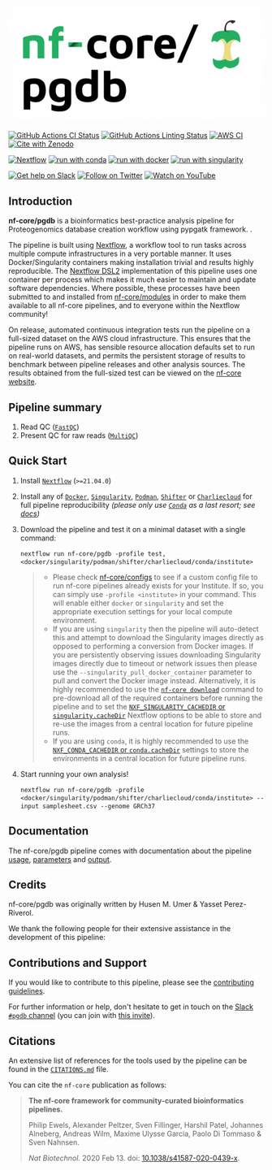 # ![nf-core/pgdb](docs/images/nf-core-pgdb_logo.png)

[![GitHub Actions CI Status](https://github.com/nf-core/pgdb/workflows/nf-core%20CI/badge.svg)](https://github.com/nf-core/pgdb/actions?query=workflow%3A%22nf-core+CI%22)
[![GitHub Actions Linting Status](https://github.com/nf-core/pgdb/workflows/nf-core%20linting/badge.svg)](https://github.com/nf-core/pgdb/actions?query=workflow%3A%22nf-core+linting%22)
[![AWS CI](https://img.shields.io/badge/CI%20tests-full%20size-FF9900?labelColor=000000&logo=Amazon%20AWS)](https://nf-co.re/pgdb/results)
[![Cite with Zenodo](http://img.shields.io/badge/DOI-10.5281/zenodo.XXXXXXX-1073c8?labelColor=000000)](https://doi.org/10.5281/zenodo.XXXXXXX)

[![Nextflow](https://img.shields.io/badge/nextflow%20DSL2-%E2%89%A521.04.0-23aa62.svg?labelColor=000000)](https://www.nextflow.io/)
[![run with conda](http://img.shields.io/badge/run%20with-conda-3EB049?labelColor=000000&logo=anaconda)](https://docs.conda.io/en/latest/)
[![run with docker](https://img.shields.io/badge/run%20with-docker-0db7ed?labelColor=000000&logo=docker)](https://www.docker.com/)
[![run with singularity](https://img.shields.io/badge/run%20with-singularity-1d355c.svg?labelColor=000000)](https://sylabs.io/docs/)

[![Get help on Slack](http://img.shields.io/badge/slack-nf--core%20%23pgdb-4A154B?labelColor=000000&logo=slack)](https://nfcore.slack.com/channels/pgdb)
[![Follow on Twitter](http://img.shields.io/badge/twitter-%40nf__core-1DA1F2?labelColor=000000&logo=twitter)](https://twitter.com/nf_core)
[![Watch on YouTube](http://img.shields.io/badge/youtube-nf--core-FF0000?labelColor=000000&logo=youtube)](https://www.youtube.com/c/nf-core)

## Introduction

<!-- TODO nf-core: Write a 1-2 sentence summary of what data the pipeline is for and what it does -->
**nf-core/pgdb** is a bioinformatics best-practice analysis pipeline for Proteogenomics database creation workflow using pypgatk framework. .

The pipeline is built using [Nextflow](https://www.nextflow.io), a workflow tool to run tasks across multiple compute infrastructures in a very portable manner. It uses Docker/Singularity containers making installation trivial and results highly reproducible. The [Nextflow DSL2](https://www.nextflow.io/docs/latest/dsl2.html) implementation of this pipeline uses one container per process which makes it much easier to maintain and update software dependencies. Where possible, these processes have been submitted to and installed from [nf-core/modules](https://github.com/nf-core/modules) in order to make them available to all nf-core pipelines, and to everyone within the Nextflow community!

<!-- TODO nf-core: Add full-sized test dataset and amend the paragraph below if applicable -->
On release, automated continuous integration tests run the pipeline on a full-sized dataset on the AWS cloud infrastructure. This ensures that the pipeline runs on AWS, has sensible resource allocation defaults set to run on real-world datasets, and permits the persistent storage of results to benchmark between pipeline releases and other analysis sources. The results obtained from the full-sized test can be viewed on the [nf-core website](https://nf-co.re/pgdb/results).

## Pipeline summary

<!-- TODO nf-core: Fill in short bullet-pointed list of the default steps in the pipeline -->

1. Read QC ([`FastQC`](https://www.bioinformatics.babraham.ac.uk/projects/fastqc/))
2. Present QC for raw reads ([`MultiQC`](http://multiqc.info/))

## Quick Start

1. Install [`Nextflow`](https://nf-co.re/usage/installation) (`>=21.04.0`)

2. Install any of [`Docker`](https://docs.docker.com/engine/installation/), [`Singularity`](https://www.sylabs.io/guides/3.0/user-guide/), [`Podman`](https://podman.io/), [`Shifter`](https://nersc.gitlab.io/development/shifter/how-to-use/) or [`Charliecloud`](https://hpc.github.io/charliecloud/) for full pipeline reproducibility _(please only use [`Conda`](https://conda.io/miniconda.html) as a last resort; see [docs](https://nf-co.re/usage/configuration#basic-configuration-profiles))_

3. Download the pipeline and test it on a minimal dataset with a single command:

    ```console
    nextflow run nf-core/pgdb -profile test,<docker/singularity/podman/shifter/charliecloud/conda/institute>
    ```

    > * Please check [nf-core/configs](https://github.com/nf-core/configs#documentation) to see if a custom config file to run nf-core pipelines already exists for your Institute. If so, you can simply use `-profile <institute>` in your command. This will enable either `docker` or `singularity` and set the appropriate execution settings for your local compute environment.
    > * If you are using `singularity` then the pipeline will auto-detect this and attempt to download the Singularity images directly as opposed to performing a conversion from Docker images. If you are persistently observing issues downloading Singularity images directly due to timeout or network issues then please use the `--singularity_pull_docker_container` parameter to pull and convert the Docker image instead. Alternatively, it is highly recommended to use the [`nf-core download`](https://nf-co.re/tools/#downloading-pipelines-for-offline-use) command to pre-download all of the required containers before running the pipeline and to set the [`NXF_SINGULARITY_CACHEDIR` or `singularity.cacheDir`](https://www.nextflow.io/docs/latest/singularity.html?#singularity-docker-hub) Nextflow options to be able to store and re-use the images from a central location for future pipeline runs.
    > * If you are using `conda`, it is highly recommended to use the [`NXF_CONDA_CACHEDIR` or `conda.cacheDir`](https://www.nextflow.io/docs/latest/conda.html) settings to store the environments in a central location for future pipeline runs.

4. Start running your own analysis!

    <!-- TODO nf-core: Update the example "typical command" below used to run the pipeline -->

    ```console
    nextflow run nf-core/pgdb -profile <docker/singularity/podman/shifter/charliecloud/conda/institute> --input samplesheet.csv --genome GRCh37
    ```

## Documentation

The nf-core/pgdb pipeline comes with documentation about the pipeline [usage](https://nf-co.re/pgdb/usage), [parameters](https://nf-co.re/pgdb/parameters) and [output](https://nf-co.re/pgdb/output).

## Credits

nf-core/pgdb was originally written by Husen M. Umer & Yasset Perez-Riverol.

We thank the following people for their extensive assistance in the development of this pipeline:

<!-- TODO nf-core: If applicable, make list of people who have also contributed -->

## Contributions and Support

If you would like to contribute to this pipeline, please see the [contributing guidelines](.github/CONTRIBUTING.md).

For further information or help, don't hesitate to get in touch on the [Slack `#pgdb` channel](https://nfcore.slack.com/channels/pgdb) (you can join with [this invite](https://nf-co.re/join/slack)).

## Citations

<!-- TODO nf-core: Add citation for pipeline after first release. Uncomment lines below and update Zenodo doi and badge at the top of this file. -->
<!-- If you use  nf-core/pgdb for your analysis, please cite it using the following doi: [10.5281/zenodo.XXXXXX](https://doi.org/10.5281/zenodo.XXXXXX) -->

<!-- TODO nf-core: Add bibliography of tools and data used in your pipeline -->
An extensive list of references for the tools used by the pipeline can be found in the [`CITATIONS.md`](CITATIONS.md) file.

You can cite the `nf-core` publication as follows:

> **The nf-core framework for community-curated bioinformatics pipelines.**
>
> Philip Ewels, Alexander Peltzer, Sven Fillinger, Harshil Patel, Johannes Alneberg, Andreas Wilm, Maxime Ulysse Garcia, Paolo Di Tommaso & Sven Nahnsen.
>
> _Nat Biotechnol._ 2020 Feb 13. doi: [10.1038/s41587-020-0439-x](https://dx.doi.org/10.1038/s41587-020-0439-x).
